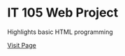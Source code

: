 # IT 105 Web Project 

Highlights basic HTML programming 

[Visit Page](https://jctmcclain.github.io/it105-web/)
